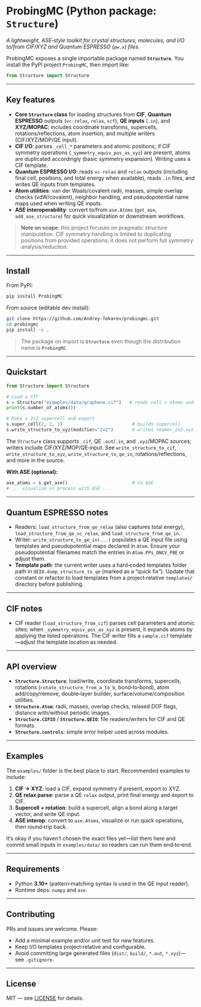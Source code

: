 # ProbingMC (Python package: `Structure`)

*A lightweight, ASE‑style toolkit for crystal structures, molecules, and I/O to/from CIF/XYZ and Quantum ESPRESSO (`pw.x`) files.*

ProbingMC exposes a single importable package named **`Structure`**. You install the PyPI project `ProbingMC`, then import like:

```python
from Structure import Structure
````

---

## Key features

* **Core `Structure` class** for loading structures from **CIF**, **Quantum ESPRESSO** outputs (`vc-relax`, `relax`, `scf`), **QE inputs** (`.in`), and **XYZ/MOPAC**; includes coordinate transforms, supercells, rotations/reflections, atom insertion, and multiple writers (CIF/XYZ/MOP/QE input). 
* **CIF I/O**: parses `_cell_*` parameters and atomic positions; if CIF symmetry operations (`_symmetry_equiv_pos_as_xyz`) are present, atoms are duplicated accordingly (basic symmetry expansion). Writing uses a CIF template. 
* **Quantum ESPRESSO I/O**: reads `vc-relax` and `relax` outputs (including final cell, positions, and total energy when available), reads `.in` files, and writes QE inputs from templates. 
* **Atom utilities**: van der Waals/covalent radii, masses, simple overlap checks (vdW/covalent), neighbor handling, and pseudopotential name maps used when writing QE inputs. 
* **ASE interoperability**: convert to/from `ase.Atoms` (`get_ase`, `add_ase_structure`) for quick visualization or downstream workflows. 

> **Note on scope**: this project focuses on pragmatic structure manipulation. CIF symmetry handling is limited to duplicating positions from provided operations; it does not perform full symmetry analysis/reduction. 

---

## Install

From PyPI:

```bash
pip install ProbingMC
```

From source (editable dev install):

```bash
git clone https://github.com/Andrey-Tokarev/probingmc.git
cd probingmc
pip install -e .
```

> The package on import is **`Structure`** even though the distribution name is **`ProbingMC`**.

---

## Quickstart

```python
from Structure import Structure

# Load a CIF
s = Structure("examples/data/graphene.cif")   # reads cell + atoms and expands symmetry if present
print(s.number_of_atoms())

# Make a 2×2 supercell and export
s.super_cell(2, 2, 1)                          # builds supercell
s.write_structure_to_xyz(modifier="2x2")       # writes <name>_2x2.xyz next to the input
```

The `Structure` class supports `.cif`, QE `.out`/`.in`, and `.xyz`/MOPAC sources; writers include CIF/XYZ/MOP/QE‐input. See `write_structure_to_cif`, `write_structure_to_xyz`, `write_structure_to_qe_in`, rotations/reflections, and more in the source. 

**With ASE (optional):**

```python
ase_atoms = s.get_ase()                        # to ASE
# ... visualize or process with ASE ...
```



---

## Quantum ESPRESSO notes

* Readers: `load_structure_from_qe_relax` (also captures total energy), `load_structure_from_qe_vc_relax`, and `load_structure_from_qe_in`. 
* Writer: `write_structure_to_qe_in(...)` populates a QE input file using templates and pseudopotential maps declared in `Atom`. Ensure your pseudopotential filenames match the entries in `Atom.PPs_ONCV_PBE` or adjust them.
* **Template path**: the current writer uses a hard‑coded templates folder path in `QEIO.dump_structure_to_qe` (marked as a “quick fix”). Update that constant or refactor to load templates from a project‑relative `templates/` directory before publishing. 

---

## CIF notes

* CIF reader (`load_structure_from_cif`) parses cell parameters and atomic sites; when `_symmetry_equiv_pos_as_xyz` is present, it expands atoms by applying the listed operations. The CIF writer fills a `sample.cif` template—adjust the template location as needed. 

---

## API overview

* **`Structure.Structure`**: load/write, coordinate transforms, supercells, rotations (`rotate_structure_from_a_to_b`, bond‑to‑bond), atom add/copy/remove, double‑layer builder, surface/volume/composition utilities. 
* **`Structure.Atom`**: radii, masses, overlap checks, relaxed DOF flags, distance with/without periodic images. 
* **`Structure.CIFIO`** / **`Structure.QEIO`**: file readers/writers for CIF and QE formats.
* **`Structure.controls`**: simple error helper used across modules. 

---

## Examples

The `examples/` folder is the best place to start. Recommended examples to include:

1. **CIF → XYZ**: load a CIF, expand symmetry if present, export to XYZ. 
2. **QE relax parse**: parse a QE `relax` output, print final energy and export to CIF. 
3. **Supercell + rotation**: build a supercell, align a bond along a target vector, and write QE input. 
4. **ASE interop**: convert to `ase.Atoms`, visualize or run quick operations, then round‑trip back. 

It’s okay if you haven’t chosen the exact files yet—list them here and commit small inputs in `examples/data/` so readers can run them end‑to‑end.

---

## Requirements

* Python **3.10+** (pattern‑matching syntax is used in the QE input reader). 
* Runtime deps: `numpy` and `ase`.

---

## Contributing

PRs and issues are welcome. Please:

* Add a minimal example and/or unit test for new features.
* Keep I/O templates project‑relative and configurable.
* Avoid committing large generated files (`dist/`, `build/`, `*.out`, `*.xyz`)—see `.gitignore`.

---

## License

MIT — see [LICENSE](./LICENSE) for details.


